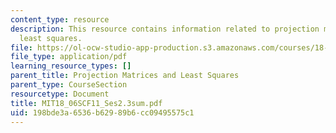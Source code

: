 ```yaml
---
content_type: resource
description: This resource contains information related to projection matrices and
  least squares.
file: https://ol-ocw-studio-app-production.s3.amazonaws.com/courses/18-06sc-linear-algebra-fall-2011/198bde3a6536b62989b6cc09495575c1_MIT18_06SCF11_Ses2.3sum.pdf
file_type: application/pdf
learning_resource_types: []
parent_title: Projection Matrices and Least Squares
parent_type: CourseSection
resourcetype: Document
title: MIT18_06SCF11_Ses2.3sum.pdf
uid: 198bde3a-6536-b629-89b6-cc09495575c1
---
```


